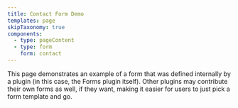 ```yaml
---
title: Contact Form Demo
templates: page
skipTaxonomy: true
components:
  - type: pageContent
  - type: form
    form: contact
---
```


This page demonstrates an example of a form that was defined internally by a plugin (in this case, the Forms plugin 
itself). Other plugins may contribute their own forms as well, if they want, making it easier for users to just pick a
form template and go.